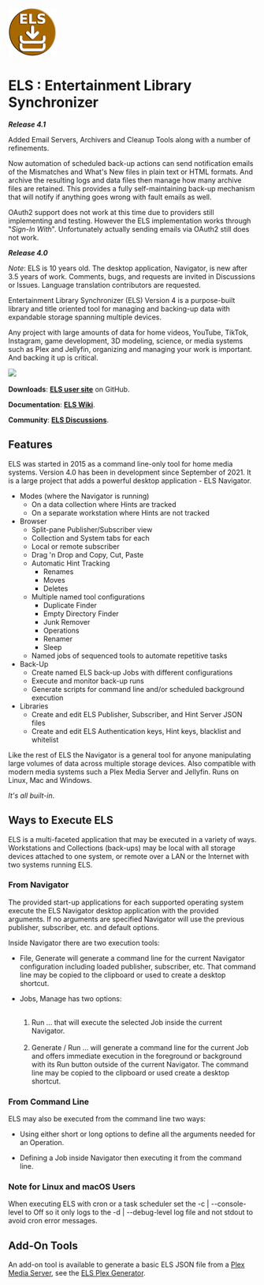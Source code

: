 ![ELS logo](https://github.com/Corionis/ELS/blob/master/artifacts/images/els-logo-98px.png)

# ELS : Entertainment Library Synchronizer

_**Release 4.1**_

Added Email Servers, Archivers and Cleanup Tools along with a number of refinements.

Now automation of scheduled back-up actions can send notification emails of the Mismatches
and What's New files in plain text or HTML formats. And archive the resulting logs and
data files then manage how many archive files are retained. This provides a fully self-maintaining
back-up mechanism that will notify if anything goes wrong with fault emails as well.

OAuth2 support does not work at this time due to providers still implementing and testing.
However the ELS implementation works through "_Sign-In With_". Unfortunately actually
sending emails via OAuth2 still does not work.

_**Release 4.0**_

_Note_: ELS is 10 years old. The desktop application, Navigator, is new after 3.5 years of
work. Comments, bugs, and requests are invited in Discussions or Issues. Language 
translation contributors are requested.

Entertainment Library Synchronizer (ELS) Version 4 is a purpose-built library
and title oriented tool for managing and backing-up data with expandable storage
spanning multiple devices.

Any project with large amounts of data for home videos, YouTube, TikTok, Instagram, 
game development, 3D modeling, science, or media systems such as Plex and Jellyfin,
organizing and managing your work is important. And backing it up is critical.

<img src="https://corionis.github.io/ELS/assets/images/media-server-01.png" border="0"/>

**Downloads**: **[ELS user site](https://corionis.github.io/ELS/)** on GitHub.

**Documentation**: **[ELS Wiki](https://github.com/Corionis/ELS/wiki)**.

**Community**: **[ELS Discussions](https://github.com/Corionis/ELS/discussions)**.

## Features

ELS was started in 2015 as a command line-only tool for home media systems. 
Version 4.0 has been in development since September of 2021. It is a large
project that adds a powerful desktop application - ELS Navigator.

*   Modes (where the Navigator is running)
    *   On a data collection where Hints are tracked
    *   On a separate workstation where Hints are not tracked
*   Browser
    *   Split-pane Publisher/Subscriber view
    *   Collection and System tabs for each
    *   Local or remote subscriber
    *   Drag 'n Drop and Copy, Cut, Paste
    *   Automatic Hint Tracking
        *   Renames
        *   Moves
        *   Deletes
    *   Multiple named tool configurations
        *   Duplicate Finder
        *   Empty Directory Finder
        *   Junk Remover
        *   Operations
        *   Renamer
        *   Sleep
    *   Named jobs of sequenced tools to automate repetitive tasks
*   Back-Up
    *   Create named ELS back-up Jobs with different configurations
    *   Execute and monitor back-up runs
    *   Generate scripts for command line and/or scheduled background execution
*   Libraries
    *   Create and edit ELS Publisher, Subscriber, and Hint Server JSON files
    *   Create and edit ELS Authentication keys, Hint keys, blacklist and whitelist

Like the rest of ELS the Navigator is a general tool for anyone manipulating large
volumes of data across multiple storage devices. Also compatible with modern
media systems such a Plex Media Server and Jellyfin. Runs on Linux, Mac and Windows.

_It's all built-in_.

## Ways to Execute ELS

ELS is a multi-faceted application that may be executed in a variety of ways.
Workstations and Collections (back-ups) may be local with all storage devices
attached to one system, or remote over a LAN or the Internet with two systems
running ELS.

### From Navigator

The provided start-up applications for each supported operating system execute
the ELS Navigator desktop application with the provided arguments. If no arguments
are specified Navigator will use the previous publisher, subscriber, etc. and
default options.

Inside Navigator there are two execution tools:

*   File, Generate will generate a command line for the current Navigator
    configuration including loaded publisher, subscriber, etc. That command
    line may be copied to the clipboard or used to create a desktop shortcut.


*   Jobs, Manage has two options:
    <br/><br/>
    1. Run ... that will execute the selected Job inside the current Navigator.
       <br/><br/>
    2.  Generate / Run ... will generate a command line for the current Job 
        and offers immediate execution in the foreground or background with
        its Run button outside of the current Navigator. The command line
        may be copied to the clipboard or used create a desktop shortcut.

### From Command Line

ELS may also be executed from the command line two ways:

*   Using either short or long options to define all the arguments needed for an Operation.


*   Defining a Job inside Navigator then executing it from the command line.

### Note for Linux and macOS Users

When executing ELS with cron or a task scheduler set the -c | --console-level to Off so it only logs to the -d | --debug-level log file and not stdout to avoid cron error messages.


## Add-On Tools

An add-on tool is available to generate a basic ELS JSON file from a
[Plex Media Server](https://www.plex.tv), see the [ELS Plex
Generator](https://github.com/Corionis/ELS-Plex-Generator).


<br/><br/>
